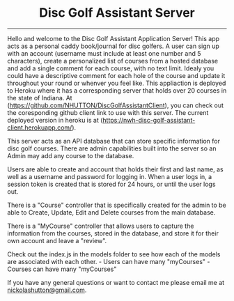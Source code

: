 <h1 align="center">Disc Golf Assistant Server</h1>
<hr/>

Hello and welcome to the Disc Golf Assistant Application Server! This app acts as a personal caddy book/journal for disc golfers. A user can sign up with an account (username must include at least one number and 5 characters), create a personalized list of courses from a hosted database and add a single comment for each course, with no text limit. Idealy you could have a descriptive comment for each hole of the course and update it throughout your round or whenver you feel like. This appliaction is deployed to Heroku where it has a corresponding server that holds over 20 courses in the state of Indiana. At (https://github.com/NHUTTON/DiscGolfAssistantClient), you can check out the coresponding github client link to use with this server. The current deployed version in heroku is at (https://nwh-disc-golf-assistant-client.herokuapp.com/).

This server acts as an API database that can store specific information for disc golf courses. There are admin capabilities built into the server so an Admin may add any course to the database. 

Users are able to create and account that holds their first and last name, as well as a username and password for logging in. 
When a user logs in, a session token is created that is stored for 24 hours, or until the user logs out. 

There is a "Course" controller that is specifically created for the admin to be able to Create, Update, Edit and Delete courses from the main database.

There is a "MyCourse" controller that allows users to capture the information from the courses, stored in the database, and store it for their own account and leave a "review".

Check out the index.js in the models folder to see how each of the models are associated with each other. 
      - Users can have many "myCourses"
      - Courses can have many "myCourses"

If you have any general questions or want to contact me please email me at nickolashutton@gmail.com.
